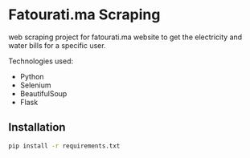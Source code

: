 # Fatourati.ma Scraping 
 
web scraping project for fatourati.ma website to get the electricity and water bills for a specific user. 


Technologies used:
- Python
- Selenium
- BeautifulSoup
- Flask

## Installation
```bash
pip install -r requirements.txt
```







